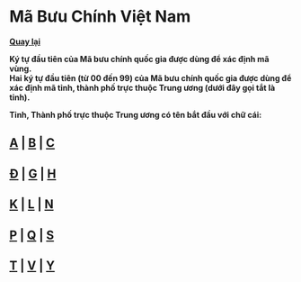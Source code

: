 # Mã Bưu Chính Việt Nam

**[Quay lại](https://khangshirokuma.github.io/MaBuuChinhVietNam/Danh_Sách/Mã_Tỉnh/)**

**Ký tự đầu tiên của Mã bưu chính quốc gia được dùng để xác định mã
vùng.**  
**Hai ký tự đầu tiên (từ 00 đến 99) của Mã bưu chính quốc gia được
dùng để xác định mã tỉnh, thành phố trực thuộc Trung ương (dưới đây gọi tắt là
tỉnh).**

**Tỉnh, Thành phố trực thuộc Trung ương có tên bắt đầu với chữ cái:**
## **[A](A/README.md)**  | **[B](B/README.md)**  | **[C](C/README.md)**

## **[Đ](Đ/README.md)**  | **[G](G/README.md)**  | **[H](H/README.md)**

## **[K](K/README.md)**  | **[L](L/README.md)**  | **[N](N/README.md)**

## **[P](P/README.md)**  | **[Q](Q/README.md)**  | **[S](S/README.md)**

## **[T](T/README.md)**  | **[V](V/README.md)**  | **[Y](Y/README.md)**
